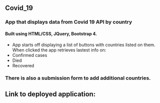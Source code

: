 ## Covid_19
### App that displays data from Covid 19 API by country
#### Built using HTML/CSS, JQuery, Bootstrap 4.
* App starts off displaying a list of buttons with countries listed on them.  When clicked the app
retrieves lastest info on:
* Confirmed cases
* Died
* Recovered
### There is also a submission form to add additional countries.

## Link to deployed application:
